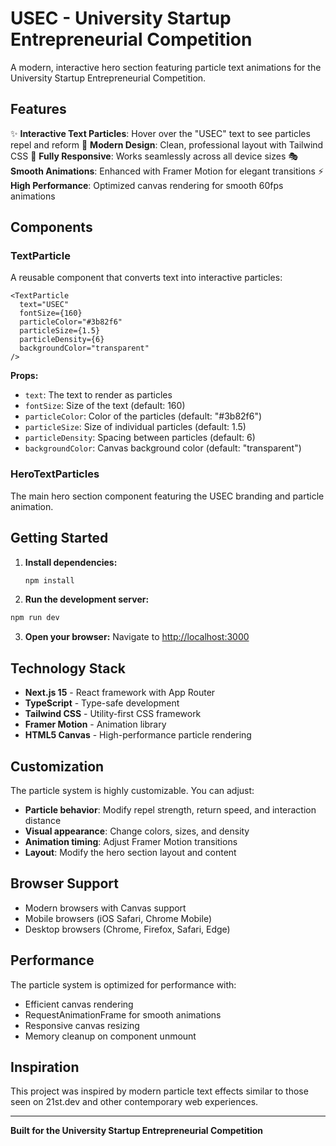 # USEC - University Startup Entrepreneurial Competition

A modern, interactive hero section featuring particle text animations for the University Startup Entrepreneurial Competition.

## Features

✨ **Interactive Text Particles**: Hover over the "USEC" text to see particles repel and reform
🎨 **Modern Design**: Clean, professional layout with Tailwind CSS
📱 **Fully Responsive**: Works seamlessly across all device sizes
🎭 **Smooth Animations**: Enhanced with Framer Motion for elegant transitions
⚡ **High Performance**: Optimized canvas rendering for smooth 60fps animations

## Components

### TextParticle
A reusable component that converts text into interactive particles:

```tsx
<TextParticle
  text="USEC"
  fontSize={160}
  particleColor="#3b82f6"
  particleSize={1.5}
  particleDensity={6}
  backgroundColor="transparent"
/>
```

**Props:**
- `text`: The text to render as particles
- `fontSize`: Size of the text (default: 160)
- `particleColor`: Color of the particles (default: "#3b82f6")
- `particleSize`: Size of individual particles (default: 1.5)
- `particleDensity`: Spacing between particles (default: 6)
- `backgroundColor`: Canvas background color (default: "transparent")

### HeroTextParticles
The main hero section component featuring the USEC branding and particle animation.

## Getting Started

1. **Install dependencies:**
   ```bash
   npm install
   ```

2. **Run the development server:**
```bash
npm run dev
   ```

3. **Open your browser:**
   Navigate to [http://localhost:3000](http://localhost:3000)

## Technology Stack

- **Next.js 15** - React framework with App Router
- **TypeScript** - Type-safe development
- **Tailwind CSS** - Utility-first CSS framework
- **Framer Motion** - Animation library
- **HTML5 Canvas** - High-performance particle rendering

## Customization

The particle system is highly customizable. You can adjust:

- **Particle behavior**: Modify repel strength, return speed, and interaction distance
- **Visual appearance**: Change colors, sizes, and density
- **Animation timing**: Adjust Framer Motion transitions
- **Layout**: Modify the hero section layout and content

## Browser Support

- Modern browsers with Canvas support
- Mobile browsers (iOS Safari, Chrome Mobile)
- Desktop browsers (Chrome, Firefox, Safari, Edge)

## Performance

The particle system is optimized for performance with:
- Efficient canvas rendering
- RequestAnimationFrame for smooth animations
- Responsive canvas resizing
- Memory cleanup on component unmount

## Inspiration

This project was inspired by modern particle text effects similar to those seen on 21st.dev and other contemporary web experiences.

---

**Built for the University Startup Entrepreneurial Competition**
